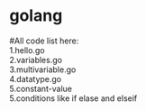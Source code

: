 # golang
#All code list here: </br>
1.hello.go </br>
2.variables.go </br>
3.multivariable.go </br>
4.datatype.go </br>
5.constant-value </br>
5.conditions like if elase and elseif </br>
